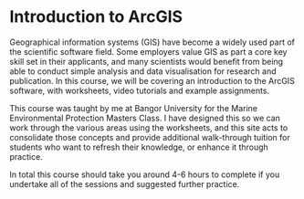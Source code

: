 # Introduction to ArcGIS
Geographical information systems (GIS) have become a widely used part of the scientific software field. Some employers value GIS as part a core key skill set in their applicants, and many scientists would benefit from being able to conduct simple analysis and data visualisation for research and publication. In this course, we will be covering an introduction to the ArcGIS software, with worksheets, video tutorials and example assignments.

This course was taught by me at Bangor University for the Marine Environmental Protection Masters Class. I have designed this so we can work through the various areas using the worksheets, and this site acts to consolidate those concepts and provide additional walk-through tuition for students who want to refresh their knowledge, or enhance it through practice.

In total this course should take you around 4-6 hours to complete if you undertake all of the sessions and suggested further practice.
